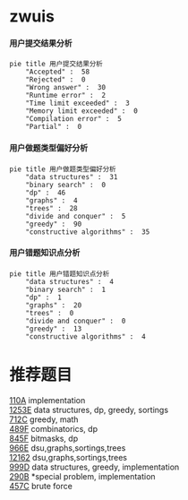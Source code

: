 # zwuis

<!-- tabs:start -->



#### **用户提交结果分析**

```mermaid
pie title 用户提交结果分析
    "Accepted" :  58
    "Rejected" :  0
    "Wrong answer" :  30
    "Runtime error" :  2
    "Time limit exceeded" :  3
    "Memory limit exceeded" :  0
    "Compilation error" :  5
    "Partial" :  0
```

#### **用户做题类型偏好分析**

```mermaid
pie title 用户做题类型偏好分析
    "data structures" :  31
    "binary search" :  0
    "dp" :  46
    "graphs" :  4
    "trees" :  28
    "divide and conquer" :  5
    "greedy" :  90
    "constructive algorithms" :  35
```
#### **用户错题知识点分析**

```mermaid
pie title 用户错题知识点分析
    "data structures" :  4
    "binary search" :  1
    "dp" :  1
    "graphs" :  20
    "trees" :  0
    "divide and conquer" :  0
    "greedy" :  13
    "constructive algorithms" :  4
```



<!-- tabs:end -->
# 推荐题目
[110A](https://codeforces.com/contest/110/problem/A)		implementation		  
[1253E](https://codeforces.com/contest/1253/problem/E)		data structures,
                        dp,
                        greedy,
                        sortings		  
[712C](https://codeforces.com/contest/712/problem/C)		greedy,
                        math		  
[489F](https://codeforces.com/contest/489/problem/F)		combinatorics,
                        dp		  
[845F](https://codeforces.com/contest/845/problem/F)		bitmasks,
                        dp		  
[966E](https://codeforces.com/contest/966/problem/E)		dsu,graphs,sortings,trees		  
[12162](https://codeforces.com/contest/1216/problem/2)		dsu,graphs,sortings,trees		  
[999D](https://codeforces.com/contest/999/problem/D)		data structures,
                        greedy,
                        implementation		  
[290B](https://codeforces.com/contest/290/problem/B)		*special problem,
                        implementation		  
[457C](https://codeforces.com/contest/457/problem/C)		brute force		  
